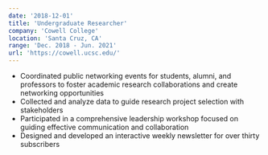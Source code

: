 ```yaml
---
date: '2018-12-01'
title: 'Undergraduate Researcher'
company: 'Cowell College'
location: 'Santa Cruz, CA'
range: 'Dec. 2018 - Jun. 2021'
url: 'https://cowell.ucsc.edu/'
---
```


- Coordinated public networking events for students, alumni, and professors to foster academic research
  collaborations and create networking opportunities
- Collected and analyze data to guide research project selection with stakeholders
- Participated in a comprehensive leadership workshop focused on guiding effective communication and collaboration
- Designed and developed an interactive weekly newsletter for over thirty subscribers
